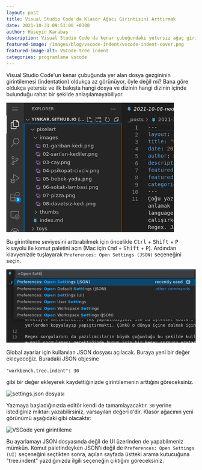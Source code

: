 ```yaml
---
layout: post
title: Visual Studio Code'da Klasör Ağacı Girintisini Arttırmak
date: 2021-10-31 09:51:00 +0300
author: Hüseyin Karabaş
description: Visual Studio Code'da kenar çubuğundaki yetersiz ağaç girintilemesini arttırmak 
featured-image: /images/blog/vscode-indent/vscode-indent-cover.png
featured-image-alt: VSCode tree indent
categories: programlama vscode
---
```


Visual Studio Code'un kenar çubuğunda yer alan dosya gezgininin girintilemesi (indentation) oldukça az görünüyor, öyle değil mi? Bana göre oldukça yetersiz ve ilk bakışta hangi dosya ve dizinin hangi dizinin içinde bulunduğu rahat bir şekilde anlaşılamayabiliyor.

![VSCode varsayılan girintileme](/images/blog/vscode-indent/vscode-indent-1.png)

Bu girintileme seviyesini arttırabilmek için öncelikle <kbd>Ctrl</kbd> + <kbd>Shift</kbd> + <kbd>P</kbd> kısayolu ile komut paletini açın (Mac için <kbd>Cmd</kbd> + <kbd>Shift</kbd> + <kbd>P</kbd>). Ardından klavyenizde tuşlayarak ``Preferences: Open Settings (JSON)`` seçeneğini seçin.

![VSCode command palette](/images/blog/vscode-indent/vscode-indent-2.png)

Global ayarlar için kullanılan JSON dosyası açılacak. Buraya yeni bir değer ekleyeceğiz. Buradaki JSON objesine

```"workbench.tree.indent": 30```

gibi bir değer ekleyerek kaydettiğinizde girintilemenin arttığını göreceksiniz.

![settings.json dosyası](/images/blog/vscode-indent/vscode-indent-3.png)

Yazmaya başladığınızda editör kendi de tamamlayacaktır. ``30`` yerine istediğiniz miktarı yazabilirsiniz, varsayılan değeri ``8``'dir. Klasör ağacının yeni görünümü aşağıdaki gibi olacaktır:

![VSCode yeni girintileme](/images/blog/vscode-indent/vscode-indent-4.png)

Bu ayarlamayı JSON dosyasında değil de UI üzerinden de yapabilmeniz mümkün. Komut paletindeyken JSON'ı değil de ``Preferences: Open Settings (UI)`` seçeneğini seçtikten sonra, açılan sayfada üstteki arama kutucuğuna "tree.indent" yazdığınızda ilgili seçeneğin çıktığını göreceksiniz.
